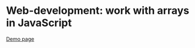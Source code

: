 # Web-development: work with arrays in JavaScript

[Demo page](https://zahoruiko.github.io/HW_FE_221020-JavaScript/)
